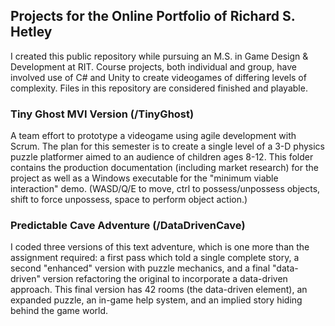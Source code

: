## Projects for the Online Portfolio of Richard S. Hetley

I created this public repository while pursuing an M.S. in Game Design & Development at RIT.  Course projects, both individual and group, have involved use of C# and Unity to create videogames of differing levels of complexity.  Files in this repository are considered finished and playable.

### Tiny Ghost MVI Version (/TinyGhost)

A team effort to prototype a videogame using agile development with Scrum.  The plan for this semester is to create a single level of a 3-D physics puzzle platformer aimed to an audience of children ages 8-12.  This folder contains the production documentation (including market research) for the project as well as a Windows executable for the "minimum viable interaction" demo.  (WASD/Q/E to move, ctrl to possess/unpossess objects, shift to force unpossess, space to perform object action.)

### Predictable Cave Adventure (/DataDrivenCave)

I coded three versions of this text adventure, which is one more than the assignment required: a first pass which told a single complete story, a second "enhanced" version with puzzle mechanics, and a final "data-driven" version refactoring the original to incorporate a data-driven approach.  This final version has 42 rooms (the data-driven element), an expanded puzzle, an in-game help system, and an implied story hiding behind the game world.
